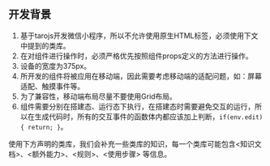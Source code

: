 ## 开发背景

1. 基于tarojs开发微信小程序，所以不允许使用原生HTML标签，必须使用下文中提到的类库。
2. 在对组件进行操作时，必须严格优先按照组件props定义的方法进行操作。
3. 设备的宽度为375px。
4. 所开发的组件将被应用在移动端，因此需要考虑移动端的适配问题，如：屏幕适配、触摸事件等。
5. 为了兼容性，移动端布局尽量不要使用Grid布局。
6. 组件需要分别在搭建态、运行态下执行，在搭建态时需要避免交互的运行，所以在生成代码时，所有的交互事件的函数体内都应该加上判断，```if(env.edit){ return; }```。

使用下方声明的类库，我们会补充一些类库的知识，每一个类库可能包含<知识文档>、<额外能力>、<规则>、<使用步骤> 等信息。